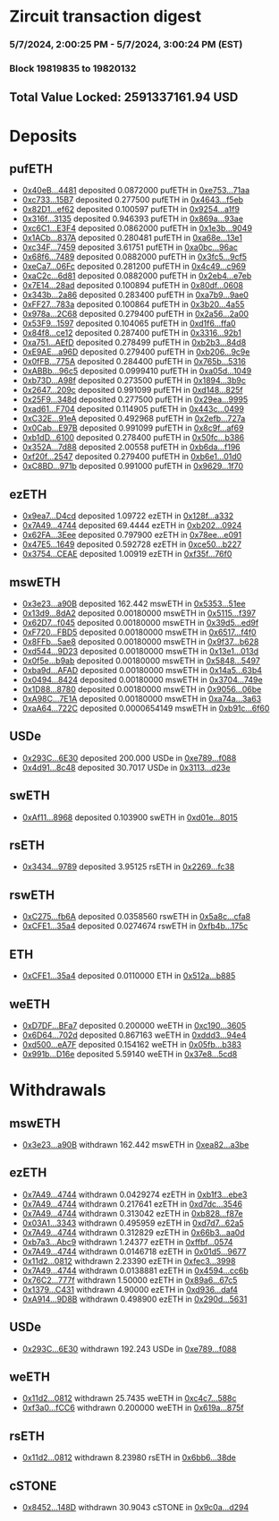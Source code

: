 # Zircuit transaction digest
### 5/7/2024, 2:00:25 PM - 5/7/2024, 3:00:24 PM (EST)
### Block 19819835 to 19820132

## Total Value Locked: 2591337161.94 USD

# Deposits
## pufETH
- [0x40eB...4481](https://etherscan.io/address/0x40eBEf3cF4E336c1d82Ef64C97728ffaD1C54481) deposited 0.0872000 pufETH in [0xe753...71aa](https://etherscan.io/tx/0x40eBEf3cF4E336c1d82Ef64C97728ffaD1C54481)
- [0xc733...15B7](https://etherscan.io/address/0xc733f29beFc6b72b66fd9Da564cD3EcB630115B7) deposited 0.277500 pufETH in [0x4643...f5eb](https://etherscan.io/tx/0xc733f29beFc6b72b66fd9Da564cD3EcB630115B7)
- [0x82D1...ef62](https://etherscan.io/address/0x82D1303cd7F99d290ce1ce45916373294eACef62) deposited 0.100597 pufETH in [0x9254...a1f9](https://etherscan.io/tx/0x82D1303cd7F99d290ce1ce45916373294eACef62)
- [0x316f...3135](https://etherscan.io/address/0x316f423FBFe9c271C8E7890d4E85722601Cf3135) deposited 0.946393 pufETH in [0x869a...93ae](https://etherscan.io/tx/0x316f423FBFe9c271C8E7890d4E85722601Cf3135)
- [0xc6C1...E3F4](https://etherscan.io/address/0xc6C1D4924005d2746c25Ae2Fe8A5180f4990E3F4) deposited 0.0862000 pufETH in [0x1e3b...9049](https://etherscan.io/tx/0xc6C1D4924005d2746c25Ae2Fe8A5180f4990E3F4)
- [0x1ACb...837A](https://etherscan.io/address/0x1ACbe4Da3813230980bb03Af8ecAaEe34Ca0837A) deposited 0.280481 pufETH in [0xa68e...13e1](https://etherscan.io/tx/0x1ACbe4Da3813230980bb03Af8ecAaEe34Ca0837A)
- [0xc34F...7459](https://etherscan.io/address/0xc34F6150bf2d3A3814e787E1005d12c2c3517459) deposited 3.61751 pufETH in [0xa0bc...96ac](https://etherscan.io/tx/0xc34F6150bf2d3A3814e787E1005d12c2c3517459)
- [0x68f6...7489](https://etherscan.io/address/0x68f674b3BbF9C65537E662f6c1689a6e547b7489) deposited 0.0882000 pufETH in [0x3fc5...9cf5](https://etherscan.io/tx/0x68f674b3BbF9C65537E662f6c1689a6e547b7489)
- [0xeCa7...06Fc](https://etherscan.io/address/0xeCa789D9bd3fceE1D962CBA814971a5cE79106Fc) deposited 0.281200 pufETH in [0x4c49...c969](https://etherscan.io/tx/0xeCa789D9bd3fceE1D962CBA814971a5cE79106Fc)
- [0xaC2c...6d81](https://etherscan.io/address/0xaC2c6d9A13dDbB0c213cd4b4cef6193aF7b96d81) deposited 0.0882000 pufETH in [0x2eb4...e7eb](https://etherscan.io/tx/0xaC2c6d9A13dDbB0c213cd4b4cef6193aF7b96d81)
- [0x7E14...28ad](https://etherscan.io/address/0x7E14Cc4BC78e06859f4b0146C0d32c1ffD6c28ad) deposited 0.100894 pufETH in [0x80df...0608](https://etherscan.io/tx/0x7E14Cc4BC78e06859f4b0146C0d32c1ffD6c28ad)
- [0x343b...2a86](https://etherscan.io/address/0x343bcf58d10608Cf9926D47f9e78559A395a2a86) deposited 0.283400 pufETH in [0xa7b9...9ae0](https://etherscan.io/tx/0x343bcf58d10608Cf9926D47f9e78559A395a2a86)
- [0xFF27...783a](https://etherscan.io/address/0xFF27A90caDCf98842ecbed6f96180b2eAc56783a) deposited 0.100864 pufETH in [0x3b20...4a55](https://etherscan.io/tx/0xFF27A90caDCf98842ecbed6f96180b2eAc56783a)
- [0x978a...2C68](https://etherscan.io/address/0x978a5951507B6F386876e6A4Fa0268FC664d2C68) deposited 0.279400 pufETH in [0x2a56...2a00](https://etherscan.io/tx/0x978a5951507B6F386876e6A4Fa0268FC664d2C68)
- [0x53F9...1597](https://etherscan.io/address/0x53F9A6D5513160a91e89A6497e971e0713f71597) deposited 0.104065 pufETH in [0xd1f6...ffa0](https://etherscan.io/tx/0x53F9A6D5513160a91e89A6497e971e0713f71597)
- [0x84f8...ce12](https://etherscan.io/address/0x84f807dD294D115B1ff813D33e6526F78d92ce12) deposited 0.287400 pufETH in [0x3316...92b1](https://etherscan.io/tx/0x84f807dD294D115B1ff813D33e6526F78d92ce12)
- [0xa751...AEfD](https://etherscan.io/address/0xa751aB32afAAC472A870685626dD912249A4AEfD) deposited 0.278499 pufETH in [0xb2b3...84d8](https://etherscan.io/tx/0xa751aB32afAAC472A870685626dD912249A4AEfD)
- [0xE9AE...a96D](https://etherscan.io/address/0xE9AE6FA14044ec8b4eaD9331b0499d36d267a96D) deposited 0.279400 pufETH in [0xb206...9c9e](https://etherscan.io/tx/0xE9AE6FA14044ec8b4eaD9331b0499d36d267a96D)
- [0x0fFB...775A](https://etherscan.io/address/0x0fFB9fC27740de15c52BE839dA7f46B2b15D775A) deposited 0.284400 pufETH in [0x765b...5316](https://etherscan.io/tx/0x0fFB9fC27740de15c52BE839dA7f46B2b15D775A)
- [0xABBb...96c5](https://etherscan.io/address/0xABBbD0d907e0320DDd6874030749C64BD0F196c5) deposited 0.0999410 pufETH in [0xa05d...1049](https://etherscan.io/tx/0xABBbD0d907e0320DDd6874030749C64BD0F196c5)
- [0xb73D...A98f](https://etherscan.io/address/0xb73D4dc11D437F891428dC064de9a245301bA98f) deposited 0.273500 pufETH in [0x1894...3b9c](https://etherscan.io/tx/0xb73D4dc11D437F891428dC064de9a245301bA98f)
- [0x2647...209c](https://etherscan.io/address/0x2647FAF20AC81c063056a2d7d9CDD28ab727209c) deposited 0.991099 pufETH in [0xd148...825f](https://etherscan.io/tx/0x2647FAF20AC81c063056a2d7d9CDD28ab727209c)
- [0x25F9...348d](https://etherscan.io/address/0x25F94e5ff9Da2D0cC0ae7A006a8166cAf2a4348d) deposited 0.277500 pufETH in [0x29ea...9995](https://etherscan.io/tx/0x25F94e5ff9Da2D0cC0ae7A006a8166cAf2a4348d)
- [0xad61...F704](https://etherscan.io/address/0xad61E60ed8E8Ad1CBfe6FcD1AfE51D2A8d80F704) deposited 0.114905 pufETH in [0x443c...0499](https://etherscan.io/tx/0xad61E60ed8E8Ad1CBfe6FcD1AfE51D2A8d80F704)
- [0xC32E...91eA](https://etherscan.io/address/0xC32E01b7041F7d3c45569d23998a1556c97491eA) deposited 0.492968 pufETH in [0x2efb...727a](https://etherscan.io/tx/0xC32E01b7041F7d3c45569d23998a1556c97491eA)
- [0x0Cab...E97B](https://etherscan.io/address/0x0Cab1aD46ae6246Fa03Ab064b43eF0298c3BE97B) deposited 0.991099 pufETH in [0x8c9f...af69](https://etherscan.io/tx/0x0Cab1aD46ae6246Fa03Ab064b43eF0298c3BE97B)
- [0xb1dD...6100](https://etherscan.io/address/0xb1dD8E75786f676f381A78A8924581F8466f6100) deposited 0.278400 pufETH in [0x50fc...b386](https://etherscan.io/tx/0xb1dD8E75786f676f381A78A8924581F8466f6100)
- [0x352A...7d88](https://etherscan.io/address/0x352A45cC1AA286C643a9471A04435Dd88A027d88) deposited 2.00558 pufETH in [0xb6da...f196](https://etherscan.io/tx/0x352A45cC1AA286C643a9471A04435Dd88A027d88)
- [0xf20f...2547](https://etherscan.io/address/0xf20fe95460dfdE8B441289d1Aaf0aC4F66F22547) deposited 0.279400 pufETH in [0xb6e1...01d0](https://etherscan.io/tx/0xf20fe95460dfdE8B441289d1Aaf0aC4F66F22547)
- [0xC8BD...971b](https://etherscan.io/address/0xC8BD36A2a2Ff54a77a98BA8bb62256E10925971b) deposited 0.991000 pufETH in [0x9629...1f70](https://etherscan.io/tx/0xC8BD36A2a2Ff54a77a98BA8bb62256E10925971b)
## ezETH
- [0x9ea7...D4cd](https://etherscan.io/address/0x9ea72c9E316F10ce0Dbe1beDCaA5Ec4AF281D4cd) deposited 1.09722 ezETH in [0x128f...a332](https://etherscan.io/tx/0x9ea72c9E316F10ce0Dbe1beDCaA5Ec4AF281D4cd)
- [0x7A49...4744](https://etherscan.io/address/0x7A493Be5c2ce014cD049Bf178a1ac0Db1B434744) deposited 69.4444 ezETH in [0xb202...0924](https://etherscan.io/tx/0x7A493Be5c2ce014cD049Bf178a1ac0Db1B434744)
- [0x62FA...3Eee](https://etherscan.io/address/0x62FA85C5CcD16BB6e8B5ed9eA8cB430C9c933Eee) deposited 0.797900 ezETH in [0x78ee...e091](https://etherscan.io/tx/0x62FA85C5CcD16BB6e8B5ed9eA8cB430C9c933Eee)
- [0x47E5...1649](https://etherscan.io/address/0x47E50ede5bD90340a18f24cCE004bd4f5aEa1649) deposited 0.592728 ezETH in [0xce50...b227](https://etherscan.io/tx/0x47E50ede5bD90340a18f24cCE004bd4f5aEa1649)
- [0x3754...CEAE](https://etherscan.io/address/0x3754fA5EBE5b797E3dd5EF789b7c4261FD73CEAE) deposited 1.00919 ezETH in [0xf35f...76f0](https://etherscan.io/tx/0x3754fA5EBE5b797E3dd5EF789b7c4261FD73CEAE)
## mswETH
- [0x3e23...a90B](https://etherscan.io/address/0x3e23FB0715E9be36Eb8D02cE7E50dDE80494a90B) deposited 162.442 mswETH in [0x5353...51ee](https://etherscan.io/tx/0x3e23FB0715E9be36Eb8D02cE7E50dDE80494a90B)
- [0x13d9...8dA2](https://etherscan.io/address/0x13d91FD6a26fA2385b25425D7CA08317619a8dA2) deposited 0.00180000 mswETH in [0x5115...f397](https://etherscan.io/tx/0x13d91FD6a26fA2385b25425D7CA08317619a8dA2)
- [0x62D7...f045](https://etherscan.io/address/0x62D7F5B287cA7B3b21727ac6f0F145B2b50ef045) deposited 0.00180000 mswETH in [0x39d5...ed9f](https://etherscan.io/tx/0x62D7F5B287cA7B3b21727ac6f0F145B2b50ef045)
- [0xF720...FBD5](https://etherscan.io/address/0xF720Bbc350E61A066EE12d0B92eF3620f56DFBD5) deposited 0.00180000 mswETH in [0x6517...f4f0](https://etherscan.io/tx/0xF720Bbc350E61A066EE12d0B92eF3620f56DFBD5)
- [0x8FFb...5ae8](https://etherscan.io/address/0x8FFbE0B2224580B404b4Be14e777Ac2F30aE5ae8) deposited 0.00180000 mswETH in [0x9f37...b628](https://etherscan.io/tx/0x8FFbE0B2224580B404b4Be14e777Ac2F30aE5ae8)
- [0xd544...9D23](https://etherscan.io/address/0xd54471AF1d0b5998C422B5A9fC10ad06080b9D23) deposited 0.00180000 mswETH in [0x13e1...013d](https://etherscan.io/tx/0xd54471AF1d0b5998C422B5A9fC10ad06080b9D23)
- [0x0f5e...b9ab](https://etherscan.io/address/0x0f5e78a59fc1Bc20a15D8D763720184156C0b9ab) deposited 0.00180000 mswETH in [0x5848...5497](https://etherscan.io/tx/0x0f5e78a59fc1Bc20a15D8D763720184156C0b9ab)
- [0xba9d...AFAD](https://etherscan.io/address/0xba9d848D9eA6EBa44DE764331b676B5E9511AFAD) deposited 0.00180000 mswETH in [0x14a5...63b4](https://etherscan.io/tx/0xba9d848D9eA6EBa44DE764331b676B5E9511AFAD)
- [0x0494...8424](https://etherscan.io/address/0x0494d303d48e1B3Ab98F140d7485C5294Dca8424) deposited 0.00180000 mswETH in [0x3704...749e](https://etherscan.io/tx/0x0494d303d48e1B3Ab98F140d7485C5294Dca8424)
- [0x1D88...8780](https://etherscan.io/address/0x1D88b0a88d7ED4118a99133c98D319ceDD2F8780) deposited 0.00180000 mswETH in [0x9056...06be](https://etherscan.io/tx/0x1D88b0a88d7ED4118a99133c98D319ceDD2F8780)
- [0xA98C...7E1A](https://etherscan.io/address/0xA98C20Df04c6bb7E2d998A9eFEEBf4799D937E1A) deposited 0.00180000 mswETH in [0xa74a...3a63](https://etherscan.io/tx/0xA98C20Df04c6bb7E2d998A9eFEEBf4799D937E1A)
- [0xaA64...722C](https://etherscan.io/address/0xaA64EcDd0bA9D6d31CE13751E4f6A5cfD52a722C) deposited 0.0000654149 mswETH in [0xb91c...6f60](https://etherscan.io/tx/0xaA64EcDd0bA9D6d31CE13751E4f6A5cfD52a722C)
## USDe
- [0x293C...6E30](https://etherscan.io/address/0x293C6937D8D82e05B01335F7B33FBA0c8e256E30) deposited 200.000 USDe in [0xe789...f088](https://etherscan.io/tx/0x293C6937D8D82e05B01335F7B33FBA0c8e256E30)
- [0x4d91...8c48](https://etherscan.io/address/0x4d9109E89AB2D88857f73d4eC4319e77c99B8c48) deposited 30.7017 USDe in [0x3113...d23e](https://etherscan.io/tx/0x4d9109E89AB2D88857f73d4eC4319e77c99B8c48)
## swETH
- [0xAf11...8968](https://etherscan.io/address/0xAf11B27b6Bb8FE20455E878633AC23fBf5548968) deposited 0.103900 swETH in [0xd01e...8015](https://etherscan.io/tx/0xAf11B27b6Bb8FE20455E878633AC23fBf5548968)
## rsETH
- [0x3434...9789](https://etherscan.io/address/0x34349c5569e7B846c3558961552D2202760A9789) deposited 3.95125 rsETH in [0x2269...fc38](https://etherscan.io/tx/0x34349c5569e7B846c3558961552D2202760A9789)
## rswETH
- [0xC275...fb6A](https://etherscan.io/address/0xC2757Bb440C16c462780eBcFFa820aA6b541fb6A) deposited 0.0358560 rswETH in [0x5a8c...cfa8](https://etherscan.io/tx/0xC2757Bb440C16c462780eBcFFa820aA6b541fb6A)
- [0xCFE1...35a4](https://etherscan.io/address/0xCFE1605B29De635d159C0f8A7e8C2d05617135a4) deposited 0.0274674 rswETH in [0xfb4b...175c](https://etherscan.io/tx/0xCFE1605B29De635d159C0f8A7e8C2d05617135a4)
## ETH
- [0xCFE1...35a4](https://etherscan.io/address/0xCFE1605B29De635d159C0f8A7e8C2d05617135a4) deposited 0.0110000 ETH in [0x512a...b885](https://etherscan.io/tx/0xCFE1605B29De635d159C0f8A7e8C2d05617135a4)
## weETH
- [0xD7DF...BFa7](https://etherscan.io/address/0xD7DF7E085214743530afF339aFC420c7c720BFa7) deposited 0.200000 weETH in [0xc190...3605](https://etherscan.io/tx/0xD7DF7E085214743530afF339aFC420c7c720BFa7)
- [0x6D64...702d](https://etherscan.io/address/0x6D64fF63874687db49c0eFE455f5490fa29d702d) deposited 0.867163 weETH in [0xddd3...94e4](https://etherscan.io/tx/0x6D64fF63874687db49c0eFE455f5490fa29d702d)
- [0xd500...eA7F](https://etherscan.io/address/0xd5009d5DEa59f804eFDB17BddF111d81f7c0eA7F) deposited 0.154162 weETH in [0x05fb...b383](https://etherscan.io/tx/0xd5009d5DEa59f804eFDB17BddF111d81f7c0eA7F)
- [0x991b...D16e](https://etherscan.io/address/0x991b9d51e5526D497A576DF82eaa4BEA51EAD16e) deposited 5.59140 weETH in [0x37e8...5cd8](https://etherscan.io/tx/0x991b9d51e5526D497A576DF82eaa4BEA51EAD16e)
# Withdrawals
## mswETH
- [0x3e23...a90B](https://etherscan.io/address/0x3e23FB0715E9be36Eb8D02cE7E50dDE80494a90B) withdrawn 162.442 mswETH in [0xea82...a3be](https://etherscan.io/tx/0x3e23FB0715E9be36Eb8D02cE7E50dDE80494a90B)
## ezETH
- [0x7A49...4744](https://etherscan.io/address/0x7A493Be5c2ce014cD049Bf178a1ac0Db1B434744) withdrawn 0.0429274 ezETH in [0xb1f3...ebe3](https://etherscan.io/tx/0x7A493Be5c2ce014cD049Bf178a1ac0Db1B434744)
- [0x7A49...4744](https://etherscan.io/address/0x7A493Be5c2ce014cD049Bf178a1ac0Db1B434744) withdrawn 0.217641 ezETH in [0xd7dc...3546](https://etherscan.io/tx/0x7A493Be5c2ce014cD049Bf178a1ac0Db1B434744)
- [0x7A49...4744](https://etherscan.io/address/0x7A493Be5c2ce014cD049Bf178a1ac0Db1B434744) withdrawn 0.313042 ezETH in [0xb828...f87e](https://etherscan.io/tx/0x7A493Be5c2ce014cD049Bf178a1ac0Db1B434744)
- [0x03A1...3343](https://etherscan.io/address/0x03A1CDf46e91505a3ceB9bb7BB4854c6A5fa3343) withdrawn 0.495959 ezETH in [0xd7d7...62a5](https://etherscan.io/tx/0x03A1CDf46e91505a3ceB9bb7BB4854c6A5fa3343)
- [0x7A49...4744](https://etherscan.io/address/0x7A493Be5c2ce014cD049Bf178a1ac0Db1B434744) withdrawn 0.312829 ezETH in [0x66b3...aa0d](https://etherscan.io/tx/0x7A493Be5c2ce014cD049Bf178a1ac0Db1B434744)
- [0xb7a3...Abc9](https://etherscan.io/address/0xb7a322b62994033f3C6CF816d31ec66B4D4AAbc9) withdrawn 1.24377 ezETH in [0xffbf...0574](https://etherscan.io/tx/0xb7a322b62994033f3C6CF816d31ec66B4D4AAbc9)
- [0x7A49...4744](https://etherscan.io/address/0x7A493Be5c2ce014cD049Bf178a1ac0Db1B434744) withdrawn 0.0146718 ezETH in [0x01d5...9677](https://etherscan.io/tx/0x7A493Be5c2ce014cD049Bf178a1ac0Db1B434744)
- [0x11d2...0812](https://etherscan.io/address/0x11d2168F37409b96453E4DE1E0e39B1D5BBe0812) withdrawn 2.23390 ezETH in [0xfec3...3998](https://etherscan.io/tx/0x11d2168F37409b96453E4DE1E0e39B1D5BBe0812)
- [0x7A49...4744](https://etherscan.io/address/0x7A493Be5c2ce014cD049Bf178a1ac0Db1B434744) withdrawn 0.0138881 ezETH in [0x4594...cc6b](https://etherscan.io/tx/0x7A493Be5c2ce014cD049Bf178a1ac0Db1B434744)
- [0x76C2...777f](https://etherscan.io/address/0x76C277980347550A555Ac516f9b3d902ab16777f) withdrawn 1.50000 ezETH in [0x89a6...67c5](https://etherscan.io/tx/0x76C277980347550A555Ac516f9b3d902ab16777f)
- [0x1379...C431](https://etherscan.io/address/0x1379c76b2DA2860b5A0E9FD446b1DA59A852C431) withdrawn 4.90000 ezETH in [0xd936...daf4](https://etherscan.io/tx/0x1379c76b2DA2860b5A0E9FD446b1DA59A852C431)
- [0xA914...9D8B](https://etherscan.io/address/0xA914604c82BfbEbDd261CC08E72B35AC29259D8B) withdrawn 0.498900 ezETH in [0x290d...5631](https://etherscan.io/tx/0xA914604c82BfbEbDd261CC08E72B35AC29259D8B)
## USDe
- [0x293C...6E30](https://etherscan.io/address/0x293C6937D8D82e05B01335F7B33FBA0c8e256E30) withdrawn 192.243 USDe in [0xe789...f088](https://etherscan.io/tx/0x293C6937D8D82e05B01335F7B33FBA0c8e256E30)
## weETH
- [0x11d2...0812](https://etherscan.io/address/0x11d2168F37409b96453E4DE1E0e39B1D5BBe0812) withdrawn 25.7435 weETH in [0xc4c7...588c](https://etherscan.io/tx/0x11d2168F37409b96453E4DE1E0e39B1D5BBe0812)
- [0xf3a0...fCC6](https://etherscan.io/address/0xf3a05D6007A41E48F2C9A3edd029351EaDDEfCC6) withdrawn 0.200000 weETH in [0x619a...875f](https://etherscan.io/tx/0xf3a05D6007A41E48F2C9A3edd029351EaDDEfCC6)
## rsETH
- [0x11d2...0812](https://etherscan.io/address/0x11d2168F37409b96453E4DE1E0e39B1D5BBe0812) withdrawn 8.23980 rsETH in [0x6bb6...38de](https://etherscan.io/tx/0x11d2168F37409b96453E4DE1E0e39B1D5BBe0812)
## cSTONE
- [0x8452...148D](https://etherscan.io/address/0x8452Ba86D1971e9CF9C4dE7C76a6e26d0998148D) withdrawn 30.9043 cSTONE in [0x9c0a...d294](https://etherscan.io/tx/0x8452Ba86D1971e9CF9C4dE7C76a6e26d0998148D)
